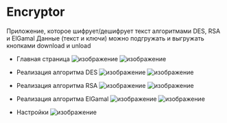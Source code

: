 # Encryptor
Приложение, которое шифрует/дешифрует текст алгоритмами DES, RSA и ElGamal
Данные (текст и ключи) можно подгружать и выгружать кнопками download и unload

- Главная страница
![изображение](https://user-images.githubusercontent.com/90932934/159381912-111558de-64f9-4ea3-a30e-d1292fd69d64.png)
![изображение](https://user-images.githubusercontent.com/90932934/159382182-ab021bc4-017c-400c-8ae8-ee9ea592b043.png)


- Реализация алгоритма DES
![изображение](https://user-images.githubusercontent.com/90932934/159382088-1ae24d66-8a41-404a-a1ed-cb0d9c552a58.png)
![изображение](https://user-images.githubusercontent.com/90932934/159384766-b67cdb72-3676-44dd-9f06-5a523268d31f.png)


- Реализация алгоритма RSA
![изображение](https://user-images.githubusercontent.com/90932934/159382221-7027360a-5aea-4e30-a0e8-1012f4781fcf.png)
![изображение](https://user-images.githubusercontent.com/90932934/159385064-443d2b94-4415-4613-8b97-9bd75ec3eea6.png)



- Реализация алгоритма ElGamal
![изображение](https://user-images.githubusercontent.com/90932934/159382257-84879952-745d-4bca-b333-286d2ceee002.png)
![изображение](https://user-images.githubusercontent.com/90932934/159384989-c293fe6d-5d6e-4913-8ea8-3277312c701f.png)



- Настройки
![изображение](https://user-images.githubusercontent.com/90932934/159382300-654e76b4-1bf9-4d7a-a1dd-1f921b033658.png)
